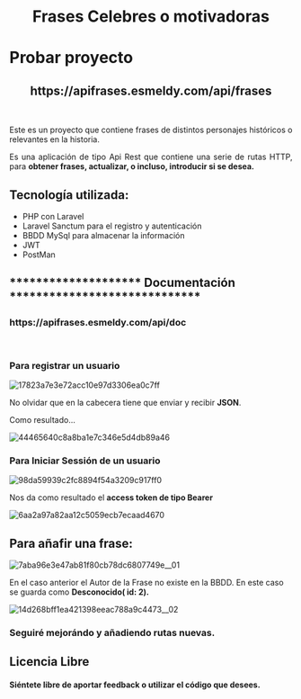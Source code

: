 <h1 align="center">Frases Celebres o motivadoras</h1>
<h1>Probar proyecto</h1>
<h2 align="center">
https://apifrases.esmeldy.com/api/frases
    <br>
</h2>
<br>

<span align="left" >Este es un proyecto que contiene frases de distintos personajes históricos o relevantes en la historia.</span>
<p align="justify" >Es una aplicación de tipo Api Rest que contiene una serie de rutas HTTP, para <strong>obtener frases, actualizar, o incluso, introducir si se desea. </strong></p>

<h2>Tecnología utilizada: </h2>
 <ul>
     <li>PHP con Laravel</li>
     <li>Laravel Sanctum para el registro y autenticación</li>
     <li>BBDD MySql para almacenar la información</li>
     <li>JWT</li>
     <li>PostMan</li>
 </ul>
<h2>******************** Documentación *****************************</h2>

<h3>
https://apifrases.esmeldy.com/api/doc
    <br>
</h3>

<br>
<h3>Para registrar un usuario</h3>

![17823a7e3e72acc10e97d3306ea0c7ff](https://github.com/Esmeldy/Frases_Celebres/assets/67498436/08a25dad-49f4-4fa3-9213-ba8bb4620013)

No olvidar que en la cabecera tiene que enviar y recibir **JSON**.

Como resultado...

![44465640c8a8ba1e7c346e5d4db89a46](https://github.com/Esmeldy/Frases_Celebres/assets/67498436/40dc0a02-428d-47f0-9d81-d9d8e0f00d45)


<h3>Para Iniciar Sessión de un usuario</h3>

![98da59939c2fc8894f54a3209c917ff0](https://github.com/Esmeldy/Frases_Celebres/assets/67498436/a1a32b5e-2996-432d-8061-87a27f8583bc)

Nos da como resultado el **access token de tipo Bearer**

![6aa2a97a82aa12c5059ecb7ecaad4670](https://github.com/Esmeldy/Frases_Celebres/assets/67498436/c31a5057-033c-4198-90c2-6f5c63ec4270)

<h2>Para añafir una frase:</h2>

![7aba96e3e47ab81f80cb78dc6807749e__01](https://github.com/Esmeldy/Frases_Celebres/assets/67498436/c6daad1a-2f67-4f9f-9209-c51d2b630ddd)

En el caso anterior el Autor de la Frase no existe en la BBDD. En este caso se guarda como **Desconocido( id: 2).**

![14d268bff1ea421398eeac788a9c4473__02](https://github.com/Esmeldy/Frases_Celebres/assets/67498436/0292e068-7534-487e-8c53-d8565cadccfc)

### Seguiré mejorándo y añadiendo rutas nuevas.


## Licencia Libre
#### Siéntete libre de aportar feedback o utilizar el código que desees.


